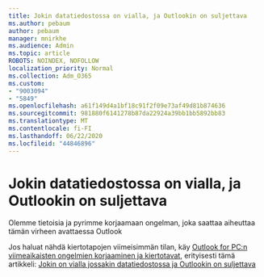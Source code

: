 ```yaml
---
title: Jokin datatiedostossa on vialla, ja Outlookin on suljettava
ms.author: pebaum
author: pebaum
manager: mnirkhe
ms.audience: Admin
ms.topic: article
ROBOTS: NOINDEX, NOFOLLOW
localization_priority: Normal
ms.collection: Adm_O365
ms.custom:
- "9003094"
- "5849"
ms.openlocfilehash: a61f149d4a1bf18c91f2f09e73af49d81b874636
ms.sourcegitcommit: 981880f6141278b87da22924a39bb1bb5892bb83
ms.translationtype: MT
ms.contentlocale: fi-FI
ms.lasthandoff: 06/22/2020
ms.locfileid: "44846896"
---
```

# <a name="something-is-wrong-with-one-of-your-data-files-and-outlook-needs-to-close"></a>Jokin datatiedostossa on vialla, ja Outlookin on suljettava

Olemme tietoisia ja pyrimme korjaamaan ongelman, joka saattaa aiheuttaa tämän virheen avattaessa Outlook

Jos haluat nähdä kiertotapojen viimeisimmän tilan, käy [Outlook for PC:n viimeaikaisten ongelmien korjaaminen ja kiertotavat](https://support.microsoft.com/office/ecf61305-f84f-4e13-bb73-95a214ac1230), erityisesti tämä artikkeli: [Jokin on vialla jossakin datatiedostossa ja Outlookin on suljettava](https://support.microsoft.com/office/a3b59934-2446-4f2a-bd25-58f88188b9b2)
